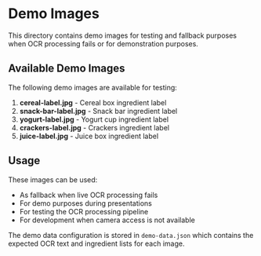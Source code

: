 # Demo Images

This directory contains demo images for testing and fallback purposes when OCR processing fails or for demonstration purposes.

## Available Demo Images

The following demo images are available for testing:

1. **cereal-label.jpg** - Cereal box ingredient label
2. **snack-bar-label.jpg** - Snack bar ingredient label  
3. **yogurt-label.jpg** - Yogurt cup ingredient label
4. **crackers-label.jpg** - Crackers ingredient label
5. **juice-label.jpg** - Juice box ingredient label

## Usage

These images can be used:
- As fallback when live OCR processing fails
- For demo purposes during presentations
- For testing the OCR processing pipeline
- For development when camera access is not available

The demo data configuration is stored in `demo-data.json` which contains the expected OCR text and ingredient lists for each image.